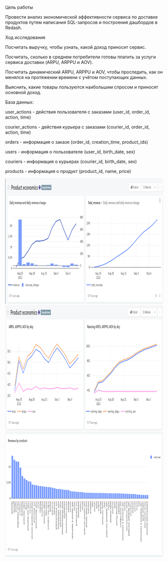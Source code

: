 
Цель работы

Провести анализ экономической эффективности сервиса по доставке продуктов путем написания SQL-запросов и построения дашбордов в Redash.

Ход исследования

Посчитать выручку, чтобы узнать, какой доход приносит сервис.  

Посчитать, сколько в среднем потребители готовы платить за услуги сервиса доставки (ARPU, ARPPU и AOV).

Посчитать динамический ARPU, ARPPU и AOV, чтобы проследить, как он менялся на протяжении времени с учётом поступающих данных.

Выяснить, какие товары пользуются наибольшим спросом и приносят основной доход. 

 

База данных:

user_actions - действия пользователя с заказами (user_id, order_id, action, time)

courier_actions - действия курьера с заказами (courier_id, order_id, action, time)  

orders - информация о заказе (order_id, creation_time, product_ids)

users - информация о пользователе (user_id, birth_date, sex)

couriers - информация о курьерах (courier_id, birth_date, sex)  

products - информация о продукт (product_id, name, price)  

<img src="https://github.com/marisha-gulina/portfolio/blob/main/assets/sql_task_1.png" width="1040" height="400" />

<img src="https://github.com/marisha-gulina/portfolio/blob/main/assets/sql_task_2-3.png" width="1040" height="400" />

<img src="https://github.com/marisha-gulina/portfolio/blob/main/assets/sql_task_4.png" width="1040" height="400" />